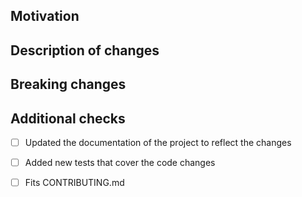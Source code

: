 
<!-- Please fill out any relevant sections and remove those that don't apply -->
## Motivation
<!-- Why was this pull request needed? -->
## Description of changes
<!-- What was changed in this pull request? -->
## Breaking changes
<!-- What breaking changes were added (if any) and how are they addressed? -->
## Additional checks
<!-- Please check what applies. Note that some of these are not hard requirements but merely serve as information for reviewers. -->
- [ ] Updated the documentation of the project to reflect the changes
- [ ] Added new tests that cover the code changes
- [ ] Fits CONTRIBUTING.md

